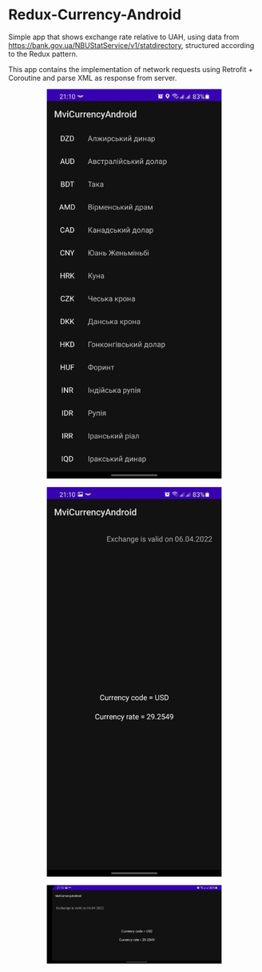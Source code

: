 # Redux-Currency-Android

Simple app that shows exchange rate relative to UAH, using data from https://bank.gov.ua/NBUStatService/v1/statdirectory, 
structured according to the Redux pattern.

This app contains the implementation of network requests using Retrofit + Coroutine and parse XML as response from server.

<p align="center">
  <img src="main_screen.jpg" width="350" alt="Screenshot_1">
</p>

<p align="center">
  <img src="additional_screen.jpg" width="350" alt="Screenshot_2">
</p>

<p align="center">
  <img src="additional_screen2.jpg" width="350" alt="Screenshot_3">
</p>
